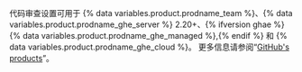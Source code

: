 代码审查设置可用于 {% data variables.product.prodname_team %}、{% data variables.product.prodname_ghe_server %} 2.20+、{% ifversion ghae %} {% data variables.product.prodname_ghe_managed %},{% endif %} 和 {% data variables.product.prodname_ghe_cloud %}。 更多信息请参阅“[GitHub's products](/articles/githubs-products)”。
